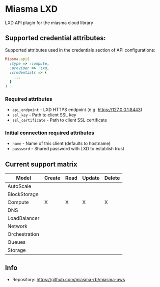 # Miasma LXD

LXD API plugin for the miasma cloud library

## Supported credential attributes:

Supported attributes used in the credentials section of API
configurations:

```ruby
Miasma.api(
  :type => :compute,
  :provider => :lxd,
  :credentials => {
    ...
  }
)
```

### Required attributes

* `api_endpoint` - LXD HTTPS endpoint (e.g. https://127.0.0.1:8443)
* `ssl_key` - Path to client SSL key
* `ssl_certificate` - Path to client SSL certificate

### Initial connection required attributes

* `name` - Name of this client (defaults to hostname)
* `password` - Shared password with LXD to establish trust

## Current support matrix

|Model         |Create|Read|Update|Delete|
|--------------|------|----|------|------|
|AutoScale     |      |    |      |      |
|BlockStorage  |      |    |      |      |
|Compute       |  X   | X  |  X   |  X   |
|DNS           |      |    |      |      |
|LoadBalancer  |      |    |      |      |
|Network       |      |    |      |      |
|Orchestration |      |    |      |      |
|Queues        |      |    |      |      |
|Storage       |      |    |      |      |

## Info
* Repository: https://github.com/miasma-rb/miasma-aws
